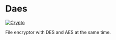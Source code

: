 # Daes

[![Crypto][aes-image]][aes-url]


File encryptor with DES and AES at the same time. 





<!-- Markdown link & img dfn's -->
[aes-image]: https://img.shields.io/badge/Crypto-AES-red.svg?style=for-the-badge
[aes-url]: https://en.wikipedia.org/wiki/Advanced_Encryption_Standard
